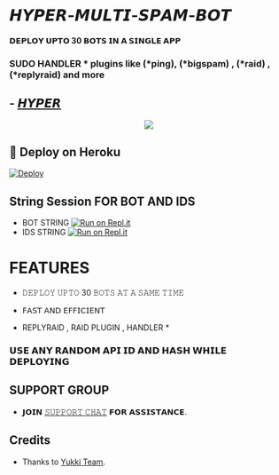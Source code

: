 # 𝙃𝙔𝙋𝙀𝙍-𝙈𝙐𝙇𝙏𝙄-𝙎𝙋𝘼𝙈-𝘽𝙊𝙏

#### 𝗗𝗘𝗣𝗟𝗢𝗬 𝗨𝗣𝗧𝗢 30 𝗕𝗢𝗧𝗦 𝗜𝗡 𝗔 𝗦𝗜𝗡𝗚𝗟𝗘 𝗔𝗣𝗣 
### SUDO HANDLER * plugins like (*ping), (*bigspam) , (*raid) ,(*replyraid) and more
##   - [𝙃𝙔𝙋𝙀𝙍](https://t.me/ITS_KING_HYPER)

<p align="center">
  <img src="https://telegra.ph/file/9e0fd3046345049a8cb57.jpg">
</p>



## 🚀 Deploy on Heroku 

[![Deploy](https://www.herokucdn.com/deploy/button.svg)](https://heroku.com/deploy?template=https://github.com/HYPER-OP/HYPER-MULTI-SPAM-BOT)

## String Session FOR  BOT AND IDS 


   - BOT STRING [![Run on Repl.it](https://repl.it/badge/github/YukkiBot/YukkiSpamBot)](https://replit.com/@hyperop6666/HYPER-SPAM-BOT-REPL#main.py)
   - IDS STRING [![Run on Repl.it](https://repl.it/badge/github/YukkiBot/YukkiSpamBot)](https://replit.com/@hyperop6666/HYPER-REPL#main.py)


# FEATURES

   - 𝙳𝙴𝙿𝙻𝙾𝚈 𝚄𝙿𝚃𝙾 30 𝙱𝙾𝚃𝚂 𝙰𝚃 𝙰 𝚂𝙰𝙼𝙴 𝚃𝙸𝙼𝙴

   - 𝖥𝖠𝖲𝖳 𝖠𝖭𝖣 𝖤𝖥𝖥𝖨𝖢𝖨𝖤𝖭𝖳

   - REPLYRAID , RAID PLUGIN , HANDLER *


### 𝗨𝗦𝗘 𝗔𝗡𝗬 𝗥𝗔𝗡𝗗𝗢𝗠 𝗔𝗣𝗜 𝗜𝗗 𝗔𝗡𝗗 𝗛𝗔𝗦𝗛 𝗪𝗛𝗜𝗟𝗘 𝗗𝗘𝗣𝗟𝗢𝗬𝗜𝗡𝗚


## SUPPORT GROUP
   - 𝗝𝗢𝗜𝗡 [𝚂𝚄𝙿𝙿𝙾𝚁𝚃 𝙲𝙷𝙰𝚃](https://t.me/HYPERS_CHAT_ROOM) 𝗙𝗢𝗥 𝗔𝗦𝗦𝗜𝗦𝗧𝗔𝗡𝗖𝗘.

## Credits
   - Thanks to [Yukki Team](https://t.me/officialyukki).
